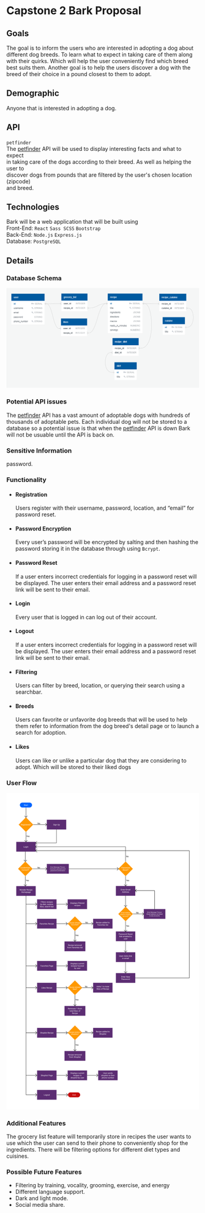 # **Capstone 2 Bark Proposal**

## Goals 
The goal is to inform the users who are interested in adopting a dog about    
different dog breeds. To learn what to expect in taking care of them along     
with their quirks. Which will help the user conveniently find which breed     
best suits them. Another goal is to help the users discover a dog with the     
breed of their choice in a pound closest to them to adopt.

## Demographic  
Anyone that is interested in adopting a dog.

## API 
`petfinder`       
The [petfinder](https://www.petfinder.com/) API will be used to display interesting facts and what to expect    
in taking care of the dogs according to their breed. As well as helping the user to       
discover dogs from pounds that are filtered by the user's chosen location (zipcode)    
and breed.

## Technologies 
Bark will be a web application that will be built using   
Front-End: `React` `Sass SCSS` `Bootstrap`    
Back-End: `Node.js` `Express.js`    
Database: `PostgreSQL`

## Details  

### Database Schema 
![ERD Diagram](database-erd.PNG?raw=true) 

### Potential API issues
The [petfinder](https://www.petfinder.com/) API has a vast amount of adoptable dogs with hundreds of thousands of 
adoptable pets. Each individual dog will not be stored to a database so a potential issue is that when the [petfinder](https://www.petfinder.com/) API is down Bark will not be usuable until the API is back on.

### Sensitive Information
password.

### Functionality

- #### Registration
  Users register with their username, password, location, and “email” for 
password reset.  

- #### Password Encryption
  Every user’s password will be encrypted by salting and then hashing the 
password storing it in the database through using `Bcrypt`.

- #### Password Reset
  If a user enters incorrect credentials for logging in a password reset
will be displayed. The user enters their email address and a password
reset link will be sent to their email.

- #### Login
  Every user that is logged in can log out of their account.

- #### Logout
  If a user enters incorrect credentials for logging in a password reset 
will be displayed. The user enters their email address and a password 
reset link will be sent to their email.

- #### Filtering
  Users can filter by breed, location, or querying their search using a searchbar.

- #### Breeds
  Users can favorite or unfavorite dog breeds that will be used to help them refer to information 
  from the dog breed's detail page or to launch a search for adoption.  

- #### Likes
  Users can like or unlike a particular dog that they are considering to adopt. Which will be stored to 
  their liked dogs

### User Flow  
![User Flow Diagram](user-flow-diagram.png?raw=true) 

### Additional Features  
  The grocery list feature will temporarily store in recipes the user wants to use 
which the user can send to their phone to conveniently shop for the ingredients. 
There will be filtering options for different diet types and cuisines.

### Possible Future Features  
- Filtering by training, vocality, grooming, exercise, and energy 
- Different language support. 
- Dark and light mode.    
- Social media share.  